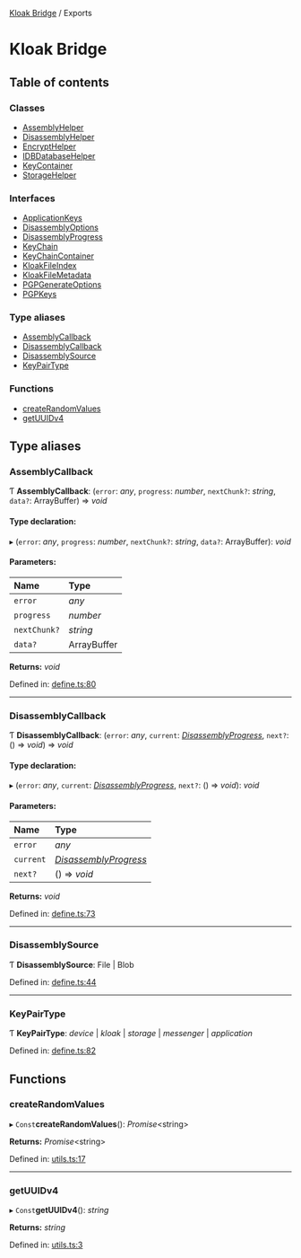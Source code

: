 [Kloak Bridge](README.md) / Exports

# Kloak Bridge

## Table of contents

### Classes

- [AssemblyHelper](classes/assemblyhelper.md)
- [DisassemblyHelper](classes/disassemblyhelper.md)
- [EncryptHelper](classes/encrypthelper.md)
- [IDBDatabaseHelper](classes/idbdatabasehelper.md)
- [KeyContainer](classes/keycontainer.md)
- [StorageHelper](classes/storagehelper.md)

### Interfaces

- [ApplicationKeys](interfaces/applicationkeys.md)
- [DisassemblyOptions](interfaces/disassemblyoptions.md)
- [DisassemblyProgress](interfaces/disassemblyprogress.md)
- [KeyChain](interfaces/keychain.md)
- [KeyChainContainer](interfaces/keychaincontainer.md)
- [KloakFileIndex](interfaces/kloakfileindex.md)
- [KloakFileMetadata](interfaces/kloakfilemetadata.md)
- [PGPGenerateOptions](interfaces/pgpgenerateoptions.md)
- [PGPKeys](interfaces/pgpkeys.md)

### Type aliases

- [AssemblyCallback](modules.md#assemblycallback)
- [DisassemblyCallback](modules.md#disassemblycallback)
- [DisassemblySource](modules.md#disassemblysource)
- [KeyPairType](modules.md#keypairtype)

### Functions

- [createRandomValues](modules.md#createrandomvalues)
- [getUUIDv4](modules.md#getuuidv4)

## Type aliases

### AssemblyCallback

Ƭ **AssemblyCallback**: (`error`: *any*, `progress`: *number*, `nextChunk?`: *string*, `data?`: ArrayBuffer) => *void*

#### Type declaration:

▸ (`error`: *any*, `progress`: *number*, `nextChunk?`: *string*, `data?`: ArrayBuffer): *void*

#### Parameters:

Name | Type |
:------ | :------ |
`error` | *any* |
`progress` | *number* |
`nextChunk?` | *string* |
`data?` | ArrayBuffer |

**Returns:** *void*

Defined in: [define.ts:80](https://github.com/CoNET-project/kloak-bridge/blob/85d5fd4/src/define.ts#L80)

___

### DisassemblyCallback

Ƭ **DisassemblyCallback**: (`error`: *any*, `current`: [*DisassemblyProgress*](interfaces/disassemblyprogress.md), `next?`: () => *void*) => *void*

#### Type declaration:

▸ (`error`: *any*, `current`: [*DisassemblyProgress*](interfaces/disassemblyprogress.md), `next?`: () => *void*): *void*

#### Parameters:

Name | Type |
:------ | :------ |
`error` | *any* |
`current` | [*DisassemblyProgress*](interfaces/disassemblyprogress.md) |
`next?` | () => *void* |

**Returns:** *void*

Defined in: [define.ts:73](https://github.com/CoNET-project/kloak-bridge/blob/85d5fd4/src/define.ts#L73)

___

### DisassemblySource

Ƭ **DisassemblySource**: File \| Blob

Defined in: [define.ts:44](https://github.com/CoNET-project/kloak-bridge/blob/85d5fd4/src/define.ts#L44)

___

### KeyPairType

Ƭ **KeyPairType**: *device* \| *kloak* \| *storage* \| *messenger* \| *application*

Defined in: [define.ts:82](https://github.com/CoNET-project/kloak-bridge/blob/85d5fd4/src/define.ts#L82)

## Functions

### createRandomValues

▸ `Const`**createRandomValues**(): *Promise*<string\>

**Returns:** *Promise*<string\>

Defined in: [utils.ts:17](https://github.com/CoNET-project/kloak-bridge/blob/85d5fd4/src/utils.ts#L17)

___

### getUUIDv4

▸ `Const`**getUUIDv4**(): *string*

**Returns:** *string*

Defined in: [utils.ts:3](https://github.com/CoNET-project/kloak-bridge/blob/85d5fd4/src/utils.ts#L3)
